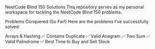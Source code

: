 NeetCode Blind 150 Solutions 
This repository serves as my personal workspace for tackling the NeetCode Blind 150 problems. 

Problems Conquered (So Far!) 
Here are the problems I've successfully solved:

Arrays & Hashing
✅ Contains Duplicate
✅ Valid Anagram
✅ Two Sum
✅ Valid Palindrome 
✅ Best Time to Buy and Sell Stock
